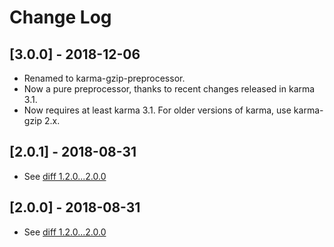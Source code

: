 # Change Log

## [3.0.0] - 2018-12-06
- Renamed to karma-gzip-preprocessor.
- Now a pure preprocessor, thanks to recent changes released in karma 3.1.
- Now requires at least karma 3.1. For older versions of karma, use karma-gzip 2.x.

## [2.0.1] - 2018-08-31
- See [diff 1.2.0...2.0.0](https://github.com/GreenGremlin/karma-gzip/compare/v2.0.0...v2.0.1)

## [2.0.0] - 2018-08-31
- See [diff 1.2.0...2.0.0](https://github.com/GreenGremlin/karma-gzip/compare/1.2.0...2.0.0)

